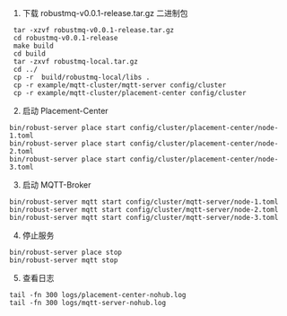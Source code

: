 1. 下载 robustmq-v0.0.1-release.tar.gz 二进制包

```shell
 tar -xzvf robustmq-v0.0.1-release.tar.gz
 cd robustmq-v0.0.1-release
 make build
 cd build
 tar -zxvf robustmq-local.tar.gz
 cd ../
 cp -r  build/robustmq-local/libs .
 cp -r example/mqtt-cluster/mqtt-server config/cluster
 cp -r example/mqtt-cluster/placement-center config/cluster
```

2. 启动 Placement-Center

```shell
bin/robust-server place start config/cluster/placement-center/node-1.toml
bin/robust-server place start config/cluster/placement-center/node-2.toml
bin/robust-server place start config/cluster/placement-center/node-3.toml
```

3. 启动 MQTT-Broker

```shell
bin/robust-server mqtt start config/cluster/mqtt-server/node-1.toml
bin/robust-server mqtt start config/cluster/mqtt-server/node-2.toml
bin/robust-server mqtt start config/cluster/mqtt-server/node-3.toml
```

4. 停止服务

```shell
bin/robust-server place stop
bin/robust-server mqtt stop
```

5. 查看日志

```shell
tail -fn 300 logs/placement-center-nohub.log
tail -fn 300 logs/mqtt-server-nohub.log
```
